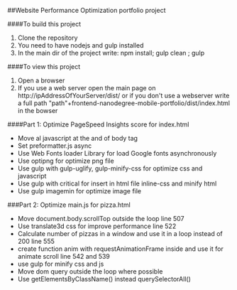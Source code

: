 ##Website Performance Optimization portfolio project

####To build this project

1) Clone the repository
2) You need to have nodejs and gulp installed
3) In the main dir of the project write:
     npm install; gulp clean ; gulp
     
####To view this project

1) Open a browser
2) If you use a web server open the main page on http://ipAddressOfYourServer/dist/ 
   or if you don't use a webserver write a full path "path"+frontend-nanodegree-mobile-portfolio/dist/index.html in the bowser



####Part 1: Optimize PageSpeed Insights score for index.html

- Move al javascript at the and of body tag
- Set preformatter.js async
- Use Web Fonts loader Library for load Google fonts asynchronously
- Use optipng for optimize png file
- Use gulp with gulp-uglify, gulp-minify-css for optimize css and javascript
- Use gulp with critical for insert in html file inline-css and minify html
- Use gulp imagemin for optimize image file




###Part 2: Optimize main.js for pizza.html

- Move document.body.scrollTop outside the loop line 507
- Use translate3d css for improve performance line 522
- Calculate number of pizzas in a window and use it in a loop instead of 200  line 555
- create function anim with requestAnimationFrame inside and use it for animate scroll line 542 and 539
- use gulp for minify css and js
- Move dom query outside the loop where possible
- Use getElementsByClassName() instead querySelectorAll()
